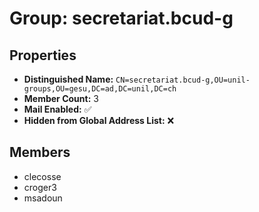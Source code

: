 # Group: secretariat.bcud-g

## Properties

- **Distinguished Name:** `CN=secretariat.bcud-g,OU=unil-groups,OU=gesu,DC=ad,DC=unil,DC=ch`
- **Member Count:** 3
- **Mail Enabled:** ✅
- **Hidden from Global Address List:** ❌

## Members

- clecosse
- croger3
- msadoun
